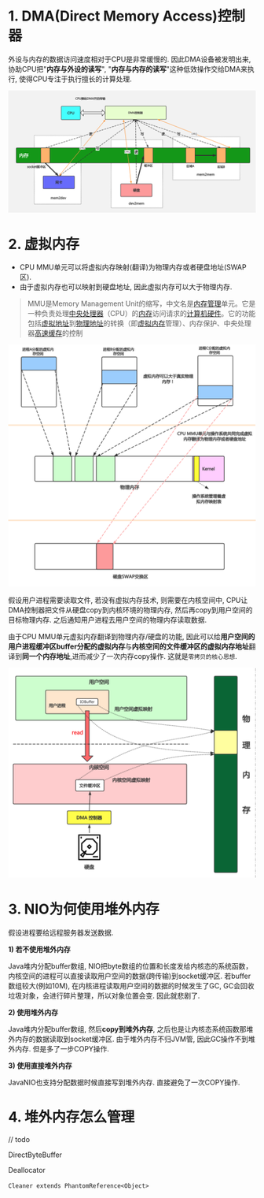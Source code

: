 

# 1. DMA(Direct Memory Access)控制器

外设与内存的数据访问速度相对于CPU是非常缓慢的. 因此DMA设备被发明出来, 协助CPU把"**内存与外设的读写**", "**内存与内存的读写**"这种低效操作交给DMA来执行, 使得CPU专注于执行擅长的计算处理.



![image-20210310000147462](img/image-20210310000147462.png)



# 2. 虚拟内存



- CPU MMU单元可以将虚拟内存映射(翻译)为物理内存或者硬盘地址(SWAP区). 
- 由于虚拟内存也可以映射到硬盘地址, 因此虚拟内存可以大于物理内存.



> MMU是Memory Management Unit的缩写，中文名是[内存管理](https://baike.baidu.com/item/内存管理)单元。它是一种负责处理[中央处理器](https://baike.baidu.com/item/中央处理器)（CPU）的[内存](https://baike.baidu.com/item/内存)访问请求的[计算机硬件](https://baike.baidu.com/item/计算机硬件)。它的功能包括[虚拟地址](https://baike.baidu.com/item/虚拟地址)到[物理地址](https://baike.baidu.com/item/物理地址)的转换（即[虚拟内存](https://baike.baidu.com/item/虚拟内存)管理）、内存保护、中央处理器[高速缓存](https://baike.baidu.com/item/高速缓存)的控制



![image-20210314173823737](img/image-20210314173823737.png)



假设用户进程需要读取文件,  若没有虚拟内存技术,  则需要在内核空间中, CPU让DMA控制器把文件从硬盘copy到内核环境的物理内存, 然后再copy到用户空间的目标物理内存.  之后通知用户进程去用户空间的物理内存读取数据. 

由于CPU MMU单元虚拟内存翻译到物理内存/硬盘的功能, 因此可以给**用户空间的用户进程缓冲区buffer分配的虚拟内存**与**内核空间的文件缓冲区的虚拟内存地址**翻译到**同一个内存地址**,进而减少了一次内存copy操作.  这就是`零拷贝的核心思想`.

![image-20210314174542590](img/image-20210314174542590.png)



# 3. NIO为何使用堆外内存

假设进程要给远程服务器发送数据. 

**1) 若不使用堆外内存**

Java堆内分配buffer数组, NIO把byte数组的位置和长度发给内核态的系统函数，内核空间的进程可以直接读取用户空间的数据(跨传输)到socket缓冲区. 若buffer数组较大(例如10M), 在内核进程读取用户空间的数据的时候发生了GC, GC会回收垃圾对象，会进行碎片整理，所以对象位置会变. 因此就悲剧了. 

**2) 使用堆外内存**

Java堆内分配buffer数组, 然后**copy到堆外内存**, 之后也是让内核态系统函数那堆外内存的数据读取到socket缓冲区.  由于堆外内存不归JVM管, 因此GC操作不到堆外内存.  但是多了一步COPY操作.

**3) 使用直接堆外内存**

JavaNIO也支持分配数据时候直接写到堆外内存. 直接避免了一次COPY操作. 



# 4. 堆外内存怎么管理

 

// todo 

DirectByteBuffer

Deallocator

`Cleaner extends PhantomReference<Object>` 

[参考 7.ReferenceHandler工作原理]: ../编程/JAVA/并发JUC/四种引用类型.md